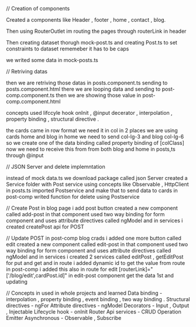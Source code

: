 // Creation of components 

Created a components like Header , footer , home , contact , blog.

Then using RouterOutlet im routing the pages through routerLink in header 

Then creating dataset thorugh   mock-post.ts   and   creating   Post.ts  to set constraints to dataset rememeber it has to be caps

we writed some data in mock-posts.ts 


// Retriving datas 

then we are retriving those datas in posts.component.ts 
sending to posts.component.html 
there we are looping data and sending to post-comp.component.ts 
then we are showing those value in post-comp.component.html

concepts used lifccyle hook 
onInit , 
@input decerator , 
interpolation , 
property binding , 
structural directive .

the cards came in row format we need it in col 
in 2 places we are using cards home and blog 
in home we need to send col-lg-3 and blog col-lg-6
so we create one of the data binding called property binding of [colClass]
now we need to receive this from from both blog and home in posts,ts through @input


// JSON Server and delete implemntation 

instead of mock data.ts we download package called json Server
created a Service folder with Post service 
using concepts like Observable , HttpClient 
in posts.ts imported Postservice and make that to send data to cards
in post-comp writed function for delete using Postservice 

// Create Post 
in blog page i add post button 
created a new component called add-post 
in that component used two way binding for form component and uses attribute directives called ngModel
and in services i created createPost api for POST 

// Update POST 
in post-comp blog crads i added one more button called edit 
created a new component called edit-post
in that component used two way binding for form component and uses attribute directives called ngModel
and in services i created 2 services called editPost , getEditPost for put and get 
and in route i added dynamic id to get the value from route 
in post-comp i added this also in route for edit [routerLink]="['/blog/edit',cardPost.id]"
in edit-post component get the data 1st and updating 


// Concepts in used in whole projects and learned 
Data binding - interpolation , property binding , event binding , two way binding .
Structural directives - ngFor
Attribute directives - ngModel
Decorators - Input , Output , Injectable 
Lifecycle hook - onInit
Router 
Api services - CRUD Operation
Emitter 
Asynchronous - Observable , Subscribe 



